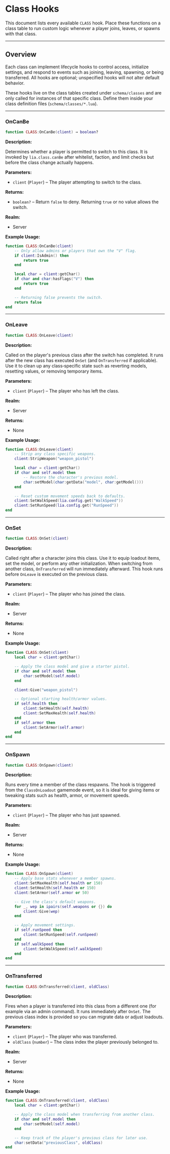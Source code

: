 # Class Hooks

This document lists every available `CLASS` hook. Place these functions on a class table to run custom logic whenever a player joins, leaves, or spawns with that class.

---

## Overview

Each class can implement lifecycle hooks to control access, initialize settings, and respond to events such as joining, leaving, spawning, or being transferred. All hooks are optional; unspecified hooks will not alter default behavior.

These hooks live on the class tables created under `schema/classes` and are only
called for instances of that specific class.  Define them inside your class
definition files (`schema/classes/*.lua`).

---

### OnCanBe

```lua
function CLASS:OnCanBe(client) → boolean?
```

**Description:**

Determines whether a player is permitted to switch to this class.  It is invoked
by `lia.class.canBe` after whitelist, faction, and limit checks but before the
class change actually happens.

**Parameters:**

* `client` (`Player`) – The player attempting to switch to the class.


**Returns:**

* `boolean?` – Return `false` to deny. Returning `true` or no value allows the
  switch.

**Realm:**

* Server


**Example Usage:**

```lua
function CLASS:OnCanBe(client)
    -- Only allow admins or players that own the "V" flag.
    if client:IsAdmin() then
        return true
    end

    local char = client:getChar()
    if char and char:hasFlags("V") then
        return true
    end

    -- Returning false prevents the switch.
    return false
end
```

---

### OnLeave

```lua
function CLASS:OnLeave(client)
```

**Description:**

Called on the player's previous class after the switch has completed.  It runs
after the new class has executed `OnSet` (and `OnTransferred` if applicable).
Use it to clean up any class‑specific state such as reverting models, resetting
values, or removing temporary items.

**Parameters:**

* `client` (`Player`) – The player who has left the class.


**Realm:**

* Server

**Returns:**

* None


**Example Usage:**

```lua
function CLASS:OnLeave(client)
    -- Strip any class specific weapons.
    client:StripWeapon("weapon_pistol")

    local char = client:getChar()
    if char and self.model then
        -- Restore the character's previous model.
        char:setModel(char:getData("model", char:getModel()))
    end

    -- Reset custom movement speeds back to defaults.
    client:SetWalkSpeed(lia.config.get("WalkSpeed"))
    client:SetRunSpeed(lia.config.get("RunSpeed"))
end
```

---

### OnSet

```lua
function CLASS:OnSet(client)
```

**Description:**

Called right after a character joins this class.  Use it to equip loadout items,
set the model, or perform any other initialization.  When switching from another
class, `OnTransferred` will run immediately afterward.  This hook runs before
`OnLeave` is executed on the previous class.

**Parameters:**

* `client` (`Player`) – The player who has joined the class.


**Realm:**

* Server

**Returns:**

* None


**Example Usage:**

```lua
function CLASS:OnSet(client)
    local char = client:getChar()

    -- Apply the class model and give a starter pistol.
    if char and self.model then
        char:setModel(self.model)
    end

    client:Give("weapon_pistol")

    -- Optional starting health/armor values.
    if self.health then
        client:SetHealth(self.health)
        client:SetMaxHealth(self.health)
    end
    if self.armor then
        client:SetArmor(self.armor)
    end
end
```

---

### OnSpawn

```lua
function CLASS:OnSpawn(client)
```

**Description:**

Runs every time a member of the class respawns.  The hook is triggered from the
`ClassOnLoadout` gamemode event, so it is ideal for giving items or tweaking
stats such as health, armor, or movement speeds.

**Parameters:**

* `client` (`Player`) – The player who has just spawned.


**Realm:**

* Server

**Returns:**

* None


**Example Usage:**

```lua
function CLASS:OnSpawn(client)
    -- Apply base stats whenever a member spawns.
    client:SetMaxHealth(self.health or 150)
    client:SetHealth(self.health or 150)
    client:SetArmor(self.armor or 50)

    -- Give the class's default weapons.
    for _, wep in ipairs(self.weapons or {}) do
        client:Give(wep)
    end

    -- Apply movement settings.
    if self.runSpeed then
        client:SetRunSpeed(self.runSpeed)
    end
    if self.walkSpeed then
        client:SetWalkSpeed(self.walkSpeed)
    end
end
```

---

### OnTransferred

```lua
function CLASS:OnTransferred(client, oldClass)
```

**Description:**

Fires when a player is transferred into this class from a different one (for
example via an admin command).  It runs immediately after `OnSet`.  The previous
class index is provided so you can migrate data or adjust loadouts.

**Parameters:**

* `client` (`Player`) – The player who was transferred.
* `oldClass` (`number`) – The class index the player previously belonged to.


**Realm:**

* Server

**Returns:**

* None


**Example Usage:**

```lua
function CLASS:OnTransferred(client, oldClass)
    local char = client:getChar()

    -- Apply the class model when transferring from another class.
    if char and self.model then
        char:setModel(self.model)
    end

    -- Keep track of the player's previous class for later use.
    char:setData("previousClass", oldClass)
end
```
